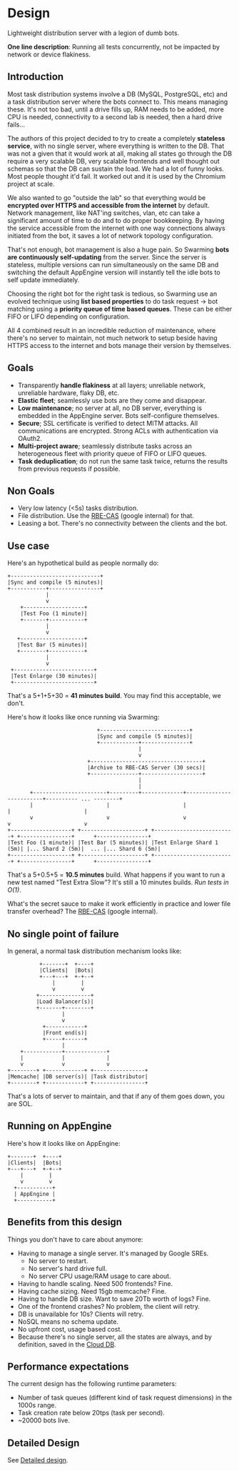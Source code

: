 # Design

Lightweight distribution server with a legion of dumb bots.

**One line description**: Running all tests concurrently, not be impacted by network or device flakiness.


## Introduction

Most task distribution systems involve a DB (MySQL, PostgreSQL, etc) and a task
distribution server where the bots connect to. This means managing these. It's
not too bad, until a drive fills up, RAM needs to be added, more CPU is needed,
connectivity to a second lab is needed, then a hard drive fails...

The authors of this project decided to try to create a completely **stateless
service**, with no single server, where everything is written to the DB. That
was not a given that it would work at all, making all states go through the DB
require a very scalable DB, very scalable frontends and well thought out schemas
so that the DB can sustain the load. We had a lot of funny looks. Most people
thought it'd fail. It worked out and it is used by the Chromium project at
scale.

We also wanted to go "outside the lab" so that everything would be **encrypted
over HTTPS and accessible from the internet** by default. Network management,
like NAT'ing switches, vlan, etc can take a significant amount of time to do and
to do proper bookkeeping. By having the service accessible from the internet with
one way connections always initiated from the bot, it saves a lot of network
topology configuration.

That's not enough, bot management is also a huge pain. So Swarming **bots are
continuously self-updating** from the server. Since the server is stateless,
multiple versions can run simultaneously on the same DB and switching the
default AppEngine version will instantly tell the idle bots to self update
immediately.

Choosing the right bot for the right task is tedious, so Swarming use an evolved
technique using **list based properties** to do task request -> bot matching
using a **priority queue of time based queues**. These can be either FIFO or
LIFO depending on configuration.

All 4 combined result in an incredible reduction of maintenance, where there's
no server to maintain, not much network to setup beside having HTTPS access to
the internet and bots manage their version by themselves.


## Goals

  - Transparently **handle flakiness** at all layers; unreliable network,
    unreliable hardware, flaky DB, etc.
  - **Elastic fleet**; seamlessly use bots are they come and disappear.
  - **Low maintenance**; no server at all, no DB server, everything is embedded
    in the AppEngine server. Bots self-configure themselves.
  - **Secure**; SSL certificate is verified to detect MITM attacks. All
    communications are encrypted. Strong ACLs with authentication via OAuth2.
  - **Multi-project aware**; seamlessly distribute tasks across an heterogeneous
    fleet with priority queue of FIFO or LIFO queues.
  - **Task deduplication**; do not run the same task twice, returns the results
    from previous requests if possible.


## Non Goals

  - Very low latency (<5s) tasks distribution.
  - File distribution. Use the [RBE-CAS](http://go/rbe/dev/architecture/cas) (google
    internal) for that.
  - Leasing a bot. There's no connectivity between the clients and the bot.


## Use case

Here's an hypothetical build as people normally do:
```
+----------------------------+
|Sync and compile (5 minutes)|
+-----------+----------------+
            |
            v
    +-------------------+
    |Test Foo (1 minute)|
    +-------+-----------+
            |
            v
   +--------------------+
   |Test Bar (5 minutes)|
   +--------+-----------+
            |
            v
 +-------------------------+
 |Test Enlarge (30 minutes)|
 +-------------------------+
```

That's a 5+1+5+30 = **41 minutes build**. You may find this acceptable, we
don't.


Here's how it looks like once running via Swarming:
```
                            +----------------------------+
                            |Sync and compile (5 minutes)|
                            +------------+---------------+
                                         |
                                         v
                         +-----------------------------------+
                         |Archive to RBE-CAS Server (30 secs)|
                         +---------------+-------------------+
                                         |
                                         |
       +-----------------------+---------+-------------+-------------------------+---------- ... --------+
       |                       |                       |                         |                       |
       v                       v                       v                         v                       v
+-------------------+ +--------------------+ +-------------------------+ +----------------+      +----------------+
|Test Foo (1 minute)| |Test Bar (5 minutes)| |Test Enlarge Shard 1 (5m)| |... Shard 2 (5m)|  ... |... Shard 6 (5m)|
+-------------------+ +--------------------+ +-------------------------+ +----------------+      +----------------+
```
That's a 5+0.5+5 = **10.5 minutes** build. What happens if you want to run a new
test named "Test Extra Slow"? It's still a 10 minutes builds. *Run tests in
O(1)*.

What's the secret sauce to make it work efficiently in practice and lower file
transfer overhead? The [RBE-CAS](http://go/rbe/dev/architecture/cas) (google
internal).


## No single point of failure

In general, a normal task distribution mechanism looks like:
```
          +-------+  +----+
          |Clients|  |Bots|
          +---+---+  +-+--+
              |        |
              v        v
         +----------------+
         |Load Balancer(s)|
         +-------+--------+
                 |
                 v
           +------------+
           |Front end(s)|
           +-----+------+
                 |
    +------------+-------------+
    |            |             |
    v            v             v
+--------+ +------------+ +----------------+
|Memcache| |DB server(s)| |Task distributor|
+--------+ +------------+ +----------------+
```

That's a lots of server to maintain, and that if any of them goes down, you are
SOL.


## Running on AppEngine

Here's how it looks like on AppEngine:
```
+-------+  +----+
|Clients|  |Bots|
+---+---+  +-+--+
    |        |
    v        v
  +-----------+
  | AppEngine |
  +-----------+
```


## Benefits from this design

Things you don't have to care about anymore:

   - Having to manage a single server. It's managed by Google SREs.
      - No server to restart.
      - No server's hard drive full.
      - No server CPU usage/RAM usage to care about.
   - Having to handle scaling. Need 500 frontends? Fine.
   - Having cache sizing. Need 15gb memcache? Fine.
   - Having to handle DB size. Want to save 20Tb worth of logs? Fine.
   - One of the frontend crashes? No problem, the client will retry.
   - DB is unavailable for 10s? Clients will retry.
   - NoSQL means no schema update.
   - No upfront cost, usage based cost.
   - Because there's no single server, all the states are always, and by
     definition, saved in the [Cloud DB](https://cloud.google.com/datastore/docs).


## Performance expectations

The current design has the following runtime parameters:
   - Number of task queues (different kind of task request dimensions) in the
     1000s range.
   - Task creation rate below 20tps (task per second).
   - ~20000 bots live.


## Detailed Design

See [Detailed design](Detailed-Design.md).
